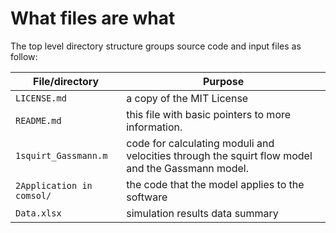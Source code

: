 # What files are what

The top level directory structure groups source code and input files as follow:

| File/directory                   | Purpose |
| --------------                   | ------- |
| ```LICENSE.md```                 | a copy of the MIT License |
| ```README.md```                  | this file with basic pointers to more information. |
| ```1squirt_Gassmann.m```          | code for calculating moduli and velocities through the squirt flow model and the Gassmann model. |
| ```2Application in comsol/```   | the code that the model applies to the software |
| ```Data.xlsx```                  | simulation results data summary |

